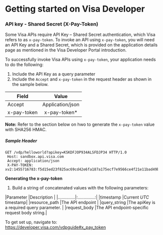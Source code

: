 # Getting started on Visa Developer
### API key - Shared Secret (X-Pay-Token)

Some Visa APIs require API Key – Shared Secret authentication, which Visa refers to as `x-pay-token`. To invoke an API using `x-pay-token`, you will need an API Key and a Shared Secret, which is provided on the application details page as mentioned in the Visa Developer Portal introduction.

To successfully invoke Visa APIs using `x-pay-token`, your application needs to do the following:

1. Include the API Key as a query parameter
2. Include the `Accept` and `x-pay-token` in the request header as shown in the sample below.

|Field   |Value   |
| -------|:------:|
|Accept  |Application/json|
|x-pay-token|x-pay-token*|

**Note:** Refer to the section below on hwo to generate the `x-pay-token` value with SHA256 HMAC.

##### Sample Header #####
```
GET /vdp/helloworld?apikey=KSKDFJOP934ALSFDJP34 HTTP/1.0 
 Host: sandbox.api.visa.com
 Accept: application/json
 X-PAY-TOKEN: xv2:1455716783:f5d15ed23f825ac69cd42e6fa187a175ecf7e9566ce4f21e11bad49bed4cc363
 ```


**Generating the x-pay-token**

1. Build a string of concatenated values with the following parameters:

|Parameter     |Description     |
|..............|:..............:|
|timestamp     |Current *UTC* timestamp|
|resource_path |The API endpoint    |
|query_string  |The apiKey is a required query parameter.  |
|request_body  |The API endpoint-specific request body string.|

To get set up, navigate to:
https://developer.visa.com/vdpguide#x_pay_token
